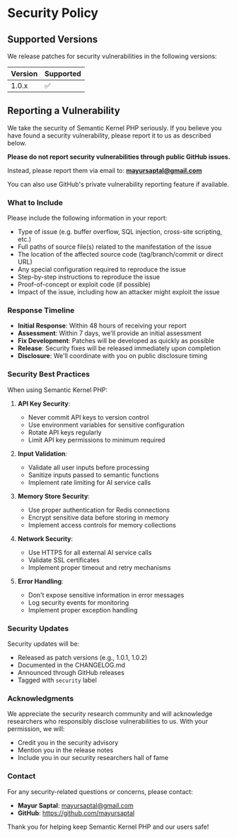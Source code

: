 # Security Policy

## Supported Versions

We release patches for security vulnerabilities in the following versions:

| Version | Supported          |
| ------- | ------------------ |
| 1.0.x   | :white_check_mark: |

## Reporting a Vulnerability

We take the security of Semantic Kernel PHP seriously. If you believe you have found a security vulnerability, please report it to us as described below.

**Please do not report security vulnerabilities through public GitHub issues.**

Instead, please report them via email to: **mayursaptal@gmail.com**

You can also use GitHub's private vulnerability reporting feature if available.

### What to Include

Please include the following information in your report:

- Type of issue (e.g. buffer overflow, SQL injection, cross-site scripting, etc.)
- Full paths of source file(s) related to the manifestation of the issue
- The location of the affected source code (tag/branch/commit or direct URL)
- Any special configuration required to reproduce the issue
- Step-by-step instructions to reproduce the issue
- Proof-of-concept or exploit code (if possible)
- Impact of the issue, including how an attacker might exploit the issue

### Response Timeline

- **Initial Response**: Within 48 hours of receiving your report
- **Assessment**: Within 7 days, we'll provide an initial assessment
- **Fix Development**: Patches will be developed as quickly as possible
- **Release**: Security fixes will be released immediately upon completion
- **Disclosure**: We'll coordinate with you on public disclosure timing

### Security Best Practices

When using Semantic Kernel PHP:

1. **API Key Security**:
   - Never commit API keys to version control
   - Use environment variables for sensitive configuration
   - Rotate API keys regularly
   - Limit API key permissions to minimum required

2. **Input Validation**:
   - Validate all user inputs before processing
   - Sanitize inputs passed to semantic functions
   - Implement rate limiting for AI service calls

3. **Memory Store Security**:
   - Use proper authentication for Redis connections
   - Encrypt sensitive data before storing in memory
   - Implement access controls for memory collections

4. **Network Security**:
   - Use HTTPS for all external AI service calls
   - Validate SSL certificates
   - Implement proper timeout and retry mechanisms

5. **Error Handling**:
   - Don't expose sensitive information in error messages
   - Log security events for monitoring
   - Implement proper exception handling

### Security Updates

Security updates will be:
- Released as patch versions (e.g., 1.0.1, 1.0.2)
- Documented in the CHANGELOG.md
- Announced through GitHub releases
- Tagged with `security` label

### Acknowledgments

We appreciate the security research community and will acknowledge researchers who responsibly disclose vulnerabilities to us. With your permission, we will:

- Credit you in the security advisory
- Mention you in the release notes
- Include you in our security researchers hall of fame

### Contact

For any security-related questions or concerns, please contact:
- **Mayur Saptal**: mayursaptal@gmail.com
- **GitHub**: https://github.com/mayursaptal

Thank you for helping keep Semantic Kernel PHP and our users safe! 